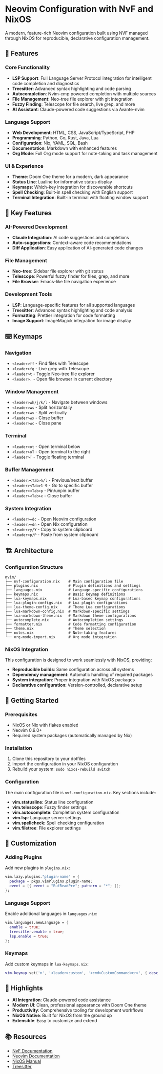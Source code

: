 # Neovim Configuration with NvF and NixOS

A modern, feature-rich Neovim configuration built using NVF managed through NixOS for reproducible, declarative configuration management.

## 🚀 Features

### Core Functionality

- **LSP Support**: Full Language Server Protocol integration for intelligent code completion and diagnostics
- **Treesitter**: Advanced syntax highlighting and code parsing
- **Autocompletion**: Nvim-cmp powered completion with multiple sources
- **File Management**: Neo-tree file explorer with git integration
- **Fuzzy Finding**: Telescope for file search, live grep, and more
- **AI Assistant**: Claude-powered code suggestions via Avante-nvim

### Language Support

- **Web Development**: HTML, CSS, JavaScript/TypeScript, PHP
- **Programming**: Python, Go, Rust, Java, Lua
- **Configuration**: Nix, YAML, SQL, Bash
- **Documentation**: Markdown with enhanced features
- **Org Mode**: Full Org mode support for note-taking and task management

### UI & Experience

- **Theme**: Doom One theme for a modern, dark appearance
- **Status Line**: Lualine for informative status display
- **Keymaps**: Which-key integration for discoverable shortcuts
- **Spell Checking**: Built-in spell checking with English support
- **Terminal Integration**: Built-in terminal with floating window support

## 🎯 Key Features

### AI-Powered Development

- **Claude Integration**: AI code suggestions and completions
- **Auto-suggestions**: Context-aware code recommendations
- **Diff Application**: Easy application of AI-generated code changes

### File Management

- **Neo-tree**: Sidebar file explorer with git status
- **Telescope**: Powerful fuzzy finder for files, grep, and more
- **File Browser**: Emacs-like file navigation experience

### Development Tools

- **LSP**: Language-specific features for all supported languages
- **Treesitter**: Advanced syntax highlighting and code analysis
- **Formatting**: Prettier integration for code formatting
- **Image Support**: ImageMagick integration for image display

## ⌨️ Keymaps

### Navigation

- `<leader>ff` - Find files with Telescope
- `<leader>fg` - Live grep with Telescope
- `<leader>t` - Toggle Neo-tree file explorer
- `<leader>.` - Open file browser in current directory

### Window Management

- `<leader>wh/j/k/l` - Navigate between windows
- `<leader>ws` - Split horizontally
- `<leader>wv` - Split vertically
- `<leader>wx` - Close buffer
- `<leader>wc` - Close pane

### Terminal

- `<leader>ot` - Open terminal below
- `<leader>oT` - Open terminal to the right
- `<leader>T` - Toggle floating terminal

### Buffer Management

- `<leader><Tab>h/l` - Previous/next buffer
- `<leader><Tab>1-9` - Go to specific buffer
- `<leader><Tab>p` - Pin/unpin buffer
- `<leader><Tab>x` - Close buffer

### System Integration

- `<leader>=dc` - Open Neovim configuration
- `<leader>=dn` - Open Nix configuration
- `<leader>y/Y` - Copy to system clipboard
- `<leader>p/P` - Paste from system clipboard

## 🏗️ Architecture

### Configuration Structure

```
nvim/
├── nvf-configuration.nix    # Main configuration file
├── plugins.nix              # Plugin definitions and settings
├── languages.nix            # Language-specific configurations
├── keymaps.nix              # Basic keymap definitions
├── lua-keymaps.nix          # Lua-based keymap configurations
├── lua-plugin-configs.nix   # Lua plugin configurations
├── lua-theme-config.nix     # Theme Lua configurations
├── lua-markdown-config.nix  # Markdown-specific settings
├── lua-markdown-theme.nix   # Markdown theme configurations
├── autocomplete.nix         # Autocompletion settings
├── formatter.nix            # Code formatting configuration
├── theme.nix                # Theme selection
├── notes.nix                # Note-taking features
└── org-mode-import.nix      # Org mode integration
```

### NixOS Integration

This configuration is designed to work seamlessly with NixOS, providing:

- **Reproducible builds**: Same configuration across all systems
- **Dependency management**: Automatic handling of required packages
- **System integration**: Proper integration with NixOS packages
- **Declarative configuration**: Version-controlled, declarative setup

## 🚀 Getting Started

### Prerequisites

- NixOS or Nix with flakes enabled
- Neovim 0.9.0+
- Required system packages (automatically managed by Nix)

### Installation

1. Clone this repository to your dotfiles
2. Import the configuration in your NixOS configuration
3. Rebuild your system: `sudo nixos-rebuild switch`

### Configuration

The main configuration file is `nvf-configuration.nix`. Key sections include:

- **vim.statusline**: Status line configuration
- **vim.telescope**: Fuzzy finder settings
- **vim.autocomplete**: Completion system configuration
- **vim.lsp**: Language server settings
- **vim.spellcheck**: Spell checking configuration
- **vim.filetree**: File explorer settings

## 🔧 Customization

### Adding Plugins

Add new plugins in `plugins.nix`:

```nix
vim.lazy.plugins."plugin-name" = {
  package = pkgs.vimPlugins.plugin-name;
  event = [{ event = "BufReadPre"; pattern = "*"; }];
};
```

### Language Support

Enable additional languages in `languages.nix`:

```nix
vim.languages.newLanguage = {
  enable = true;
  treesitter.enable = true;
  lsp.enable = true;
};
```

### Keymaps

Add custom keymaps in `lua-keymaps.nix`:

```lua
vim.keymap.set('n', '<leader>custom', '<cmd>CustomCommand<cr>', { desc = "Custom Action" })
```

## 🌟 Highlights

- **AI Integration**: Claude-powered code assistance
- **Modern UI**: Clean, professional appearance with Doom One theme
- **Productivity**: Comprehensive tooling for development workflows
- **NixOS Native**: Built for NixOS from the ground up
- **Extensible**: Easy to customize and extend

## 📚 Resources

- [NvF Documentation](https://github.com/NotAShelf/nvf)
- [Neovim Documentation](https://neovim.io/doc/)
- [NixOS Manual](https://nixos.org/manual/nixos/stable/)
- [Treesitter](https://tree-sitter.github.io/tree-sitter/)

